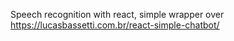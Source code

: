 Speech recognition with react, simple wrapper over https://lucasbassetti.com.br/react-simple-chatbot/
